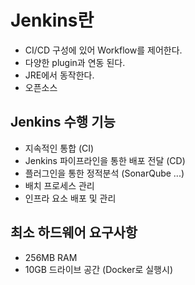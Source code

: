 # Jenkins란
- CI/CD 구성에 있어 Workflow를 제어한다.
- 다양한 plugin과 연동 된다.
- JRE에서 동작한다.
- 오픈소스

## Jenkins 수행 기능
- 지속적인 통합 (CI)
- Jenkins 파이프라인을 통한 배포 전달 (CD)
- 플러그인을 통한 정적분석 (SonarQube ...)
- 배치 프로세스 관리
- 인프라 요소 배포 및 관리

## 최소 하드웨어 요구사항
- 256MB RAM
- 10GB 드라이브 공간 (Docker로 실행시)